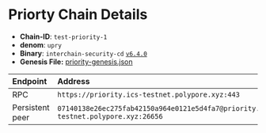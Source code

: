
# Priorty Chain Details

* **Chain-ID**: `test-priority-1`
* **denom**: `upry`
* **Binary**: `interchain-security-cd` [`v6.4.0`](https://github.com/cosmos/interchain-security/releases/tag/v6.4.0)
* **Genesis File:**  [priority-genesis.json](priority-genesis.json)

| Endpoint        | Address                                                                              |
| :-------------- | :----------------------------------------------------------------------------------- |
| RPC             | `https://priority.ics-testnet.polypore.xyz:443`                                    |
| Persistent peer | `07140138e26ec275fab42150a964e0121e5d4fa7@priority.ics-testnet.polypore.xyz:26656` |

